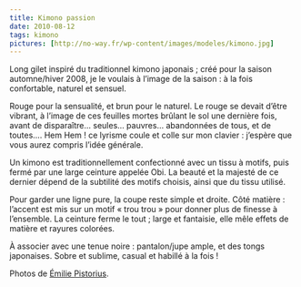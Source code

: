 ```yaml
---
title: Kimono passion
date: 2010-08-12
tags: kimono
pictures: [http://no-way.fr/wp-content/images/modeles/kimono.jpg]
---
```


<p>Long gilet inspiré du traditionnel kimono japonais ; créé pour la saison automne/hiver 2008, je le voulais à l’image de la saison : à la fois confortable, naturel et sensuel.</p>
<p>Rouge pour la sensualité, et brun pour le naturel. Le rouge se devait d’être vibrant, à l’image de ces feuilles mortes brûlant le sol une dernière fois, avant de disparaître… seules… pauvres… abandonnées de tous, et de toutes…. Hem Hem ! ce lyrisme coule et colle sur mon clavier : j’espère que vous aurez compris l’idée générale.</p>
<p>Un kimono est traditionnellement confectionné avec un tissu à motifs, puis fermé par une large ceinture appelée Obi. La beauté et la majesté de ce dernier dépend de la subtilité des motifs choisis, ainsi que du tissu utilisé.</p>
<p>Pour garder une ligne pure, la coupe reste simple et droite. Côté matière : l’accent est mis sur un motif « trou trou » pour donner plus de finesse à l’ensemble. La ceinture ferme le tout ; large et fantaisie, elle mêle effets de matière et rayures colorées. </p>
<p>À associer avec une tenue noire : pantalon/jupe ample, et des tongs japonaises. Sobre et sublime, casual et habillé à la fois !</p>

Photos de <a href="http://www.flickr.com/photos/emilie-pistorius/" target="_blank">Émilie Pistorius</a>.